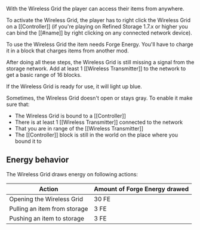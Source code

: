 With the Wireless Grid the player can access their items from anywhere.

To activate the Wireless Grid, the player has to right click the Wireless Grid on a [[Controller]] (if you're playing on Refined Storage 1.7.x or higher you can bind the [[#name]] by right clicking on any connected network device).

To use the Wireless Grid the item needs Forge Energy. You'll have to charge it in a block that charges items from another mod.

After doing all these steps, the Wireless Grid is still missing a signal from the storage network. Add at least 1 [[Wireless Transmitter]] to the network to get a basic range of 16 blocks.

If the Wireless Grid is ready for use, it will light up blue.

Sometimes, the Wireless Grid doesn't open or stays gray. To enable it make sure that:

- The Wireless Grid is bound to a [[Controller]]
- There is at least 1 [[Wireless Transmitter]] connected to the network
- That you are in range of the [[Wireless Transmitter]]
- The [[Controller]] block is still in the world on the place where you bound it to

## Energy behavior
The Wireless Grid draws energy on following actions:

|Action|Amount of Forge Energy drawed|
|------|------|
|Opening the Wireless Grid|30 FE|
|Pulling an item from storage|3 FE|
|Pushing an item to storage|3 FE|